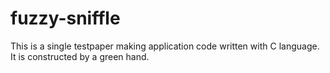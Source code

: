# fuzzy-sniffle
This is a single testpaper making application code written with C language.
It is constructed by a green hand.
